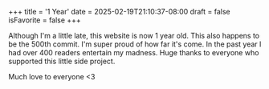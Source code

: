 +++
title = '1 Year'
date = 2025-02-19T21:10:37-08:00
draft = false
isFavorite = false
+++

Although I'm a little late, this website is now 1 year old. This also happens to be the 500th commit. I'm super proud of how far it's come. In the past year I had over 400 readers entertain my madness. Huge thanks to everyone who supported this little side project. 


Much love to everyone <3
